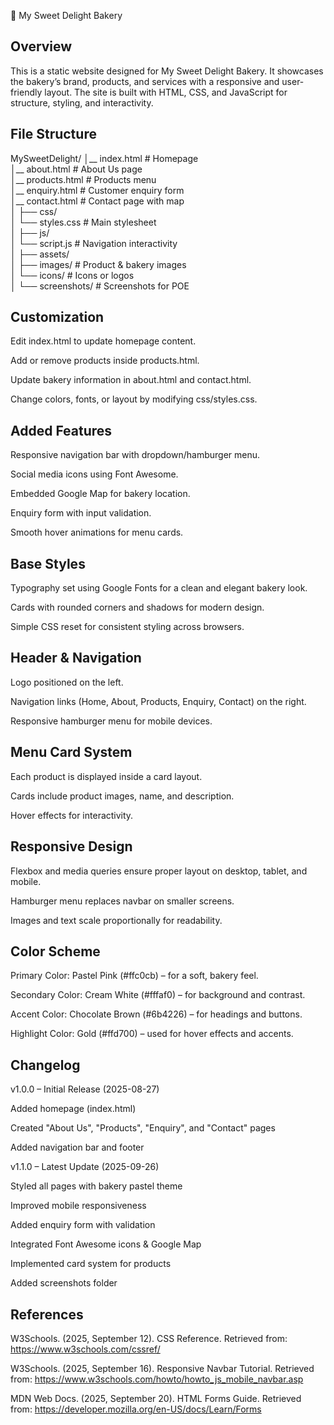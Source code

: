 🍰 My Sweet Delight Bakery

## Overview

This is a static website designed for My Sweet Delight Bakery.
It showcases the bakery’s brand, products, and services with a responsive and user-friendly layout. The site is built with HTML, CSS, and JavaScript for structure, styling, and interactivity.


## File Structure

MySweetDelight/
│__ index.html               # Homepage  
│__ about.html               # About Us page  
│__ products.html            # Products menu  
│__ enquiry.html             # Customer enquiry form  
│__ contact.html             # Contact page with map  
│
├── css/  
│   └── styles.css           # Main stylesheet  
│
├── js/  
│   └── script.js            # Navigation interactivity  
│
├── assets/  
│   ├── images/              # Product & bakery images  
│   └── icons/               # Icons or logos  
│
└── screenshots/             # Screenshots for POE


## Customization

Edit index.html to update homepage content.

Add or remove products inside products.html.

Update bakery information in about.html and contact.html.

Change colors, fonts, or layout by modifying css/styles.css.



## Added Features

Responsive navigation bar with dropdown/hamburger menu.

Social media icons using Font Awesome.

Embedded Google Map for bakery location.

Enquiry form with input validation.

Smooth hover animations for menu cards.



## Base Styles

Typography set using Google Fonts for a clean and elegant bakery look.

Cards with rounded corners and shadows for modern design.

Simple CSS reset for consistent styling across browsers.



## Header & Navigation

Logo positioned on the left.

Navigation links (Home, About, Products, Enquiry, Contact) on the right.

Responsive hamburger menu for mobile devices.



## Menu Card System

Each product is displayed inside a card layout.

Cards include product images, name, and description.

Hover effects for interactivity.



## Responsive Design

Flexbox and media queries ensure proper layout on desktop, tablet, and mobile.

Hamburger menu replaces navbar on smaller screens.

Images and text scale proportionally for readability.



## Color Scheme

Primary Color: Pastel Pink (#ffc0cb) – for a soft, bakery feel.

Secondary Color: Cream White (#fffaf0) – for background and contrast.

Accent Color: Chocolate Brown (#6b4226) – for headings and buttons.

Highlight Color: Gold (#ffd700) – used for hover effects and accents.




## Changelog

v1.0.0 – Initial Release (2025-08-27)

Added homepage (index.html)

Created "About Us", "Products", "Enquiry", and "Contact" pages

Added navigation bar and footer


v1.1.0 – Latest Update (2025-09-26)

Styled all pages with bakery pastel theme

Improved mobile responsiveness

Added enquiry form with validation

Integrated Font Awesome icons & Google Map

Implemented card system for products

Added screenshots folder


## References

W3Schools. (2025, September 12). CSS Reference. Retrieved from: https://www.w3schools.com/cssref/

W3Schools. (2025, September 16). Responsive Navbar Tutorial. Retrieved from: https://www.w3schools.com/howto/howto_js_mobile_navbar.asp

MDN Web Docs. (2025, September 20). HTML Forms Guide. Retrieved from: https://developer.mozilla.org/en-US/docs/Learn/Forms
